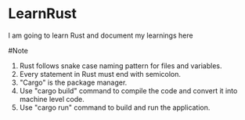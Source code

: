 # LearnRust
I am going to learn Rust and document my learnings here

#Note

1. Rust follows snake case naming pattern for files and variables.
2. Every statement in Rust must end with semicolon.
3. "Cargo" is the package manager.
4. Use "cargo build" command to compile the code and convert it into machine level code.
5. Use "cargo run" command to build and run the application.